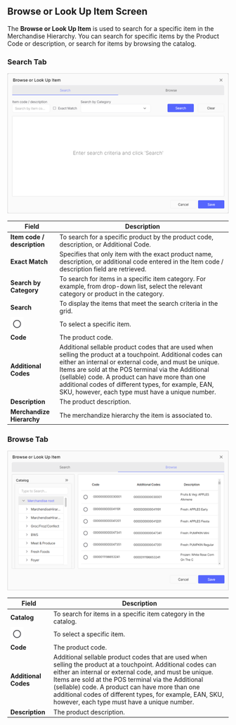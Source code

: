 ## Browse or Look Up Item Screen

The **Browse or Look Up Item** is used to search for a specific item in the Merchandise Hierarchy. You can search for specific items by the Product Code or description, or search for items by browsing the catalog.

### Search Tab

![Search Tab](/Images/SearchTab.png)

|**Field**|**Description**|
|---------|----------|
|**Item code / description**|To search for a specific product by the product code, description, or Additional Code.|
|**Exact Match**|Specifies that only item with the exact product name, description, or additional code entered in the Item code / description field are retrieved.|
|**Search by Category**|To search for items in a specific item category. For example, from drop-down list, select the relevant category or product in the category.|
|**Search**|To display the items that meet the search criteria in the grid.|
|![Select Specific Item](/Images/SelectSpecificItem.png)|To select a specific item.|
|**Code**|The product code.|
|**Additional Codes**|Additional sellable product codes that are used when selling the product at a touchpoint. Additional codes can either an internal or external code, and must be unique. Items are sold at the POS terminal via the Additional (sellable) code. A product can have more than one additional codes of different types, for example, EAN, SKU, however, each type must have a unique number.|
|**Description**|The product description.|
|**Merchandize Hierarchy**|The merchandize hierarchy the item is associated to.|

### Browse Tab

![Browse Tab](/Images/BrowseTab.png)

|**Field**|**Description**|
|---------|----------|
|**Catalog**|To search for items in a specific item category in the catalog.|
|![Select Specific Item](/Images/SelectSpecificItem.png)|To select a specific item.|
|**Code**|The product code.|
|**Additional Codes**|Additional sellable product codes that are used when selling the product at a touchpoint. Additional codes can either an internal or external code, and must be unique. Items are sold at the POS terminal via the Additional (sellable) code. A product can have more than one additional codes of different types, for example, EAN, SKU, however, each type must have a unique number.|
|**Description**|The product description.|